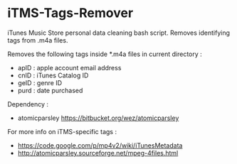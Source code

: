 # iTMS-Tags-Remover
iTunes Music Store personal data cleaning bash script.
Removes identifying tags from .m4a files.

Removes the following tags inside *.m4a files in current directory :
* apID : apple account email address
* cnID : iTunes Catalog ID
* geID : genre ID
* purd : date purchased

Dependency :
* atomicparsley https://bitbucket.org/wez/atomicparsley

For more info on iTMS-specific tags :
* https://code.google.com/p/mp4v2/wiki/iTunesMetadata
* http://atomicparsley.sourceforge.net/mpeg-4files.html
